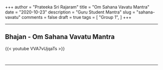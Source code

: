 +++
author = "Prateeka Sri Rajaram"
title = "Om Sahana Vavatu Mantra"
date = "2020-10-23"
description = "Guru Student Mantra"
slug = "sahana-vavatu"
comments = false
draft = true
tags = [
    "Group 1",
]
+++

---

## Bhajan - Om Sahana Vavatu Mantra

{{< youtube VVA7vUjqaTs >}}

<br>

---
